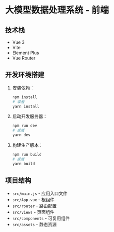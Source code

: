 # 大模型数据处理系统 - 前端

## 技术栈

- Vue 3
- Vite
- Element Plus
- Vue Router

## 开发环境搭建

1. 安装依赖：
   ```bash
   npm install
   # 或者
   yarn install
   ```

2. 启动开发服务器：
   ```bash
   npm run dev
   # 或者
   yarn dev
   ```

3. 构建生产版本：
   ```bash
   npm run build
   # 或者
   yarn build
   ```

## 项目结构

- `src/main.js` - 应用入口文件
- `src/App.vue` - 根组件
- `src/router` - 路由配置
- `src/views` - 页面组件
- `src/components` - 可复用组件
- `src/assets` - 静态资源